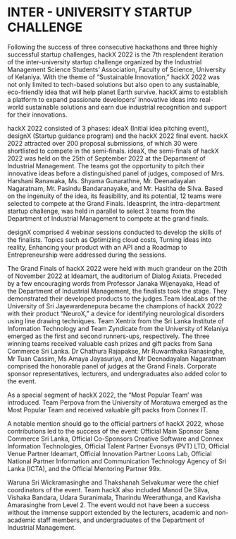 # INTER - UNIVERSITY STARTUP CHALLENGE

Following the success of three consecutive hackathons and
three highly successful startup challenges, hackX 2022 is the
7th resplendent iteration of the inter-university startup challenge
organized by the Industrial Management Science Students’
Association, Faculty of Science, University of Kelaniya. With the
theme of “Sustainable Innovation,” hackX 2022 was not only
limited to tech-based solutions but also open to any sustainable,
eco-friendly idea that will help planet Earth survive. hackX
aims to establish a platform to expand passionate developers’
innovative ideas into real-world sustainable solutions and earn
due industrial recognition and support for their innovations.

hackX 2022 consisted of 3 phases: ideaX (Initial idea
pitching event), designX (Startup guidance program) and
the hackX 2022 final event. hackX 2022 attracted over 200
proposal submissions, of which 30 were shortlisted to compete
in the semi-finals. ideaX, the semi-finals of hackX 2022 was
held on the 25th of September 2022 at the Department of
Industrial Management. The teams got the opportunity to pitch
their innovative ideas before a distinguished panel of judges,
composed of Mrs. Harshani Ranawaka, Ms. Shyama Gunarathne,
Mr. Deenadayalan Nagaratnam, Mr. Pasindu Bandaranayake,
and Mr. Hasitha de Silva. Based on the ingenuity of the idea, its
feasibility, and its potential, 12 teams were selected to compete
at the Grand Finals. Ideasprint, the intra-department startup
challenge, was held in parallel to select 3 teams from the
Department of Industrial Management to compete at the grand
finals.

designX comprised 4 webinar sessions conducted to
develop the skills of the finalists. Topics such as Optimizing
cloud costs, Turning ideas into reality, Enhancing your product
with an API and a Roadmap to Entrepreneurship were addressed
during the sessions.

The Grand Finals of hackX 2022 were held with much
grandeur on the 20th of November 2022 at Ideamart, the
auditorium of Dialog Axiata. Preceded by a few encouraging
words from Professor Janaka Wijenayaka, Head of the
Department of Industrial Management, the finalists took the
stage. They demonstrated their developed products to the
judges.Team IdeaLabs of the University of Sri Jayewardenepura
became the champions of hackX 2022 with their product
“NeuroX,” a device for identifying neurological disorders using
line drawing techniques. Team Xentrix from the Sri Lanka
Institute of Information Technology and Team Zyndicate from
the University of Kelaniya emerged as the first and second
runners-ups, respectively. The three winning teams received
valuable cash prizes and gift packs from Sana Commerce Sri
Lanka. Dr Chathura Rajapakse, Mr Ruwanthaka Ranasinghe,
Mr Tuan Cassim, Ms Amaya Jayasuriya, and Mr Deenadayalan
Nagaratnam comprised the honorable panel of judges at the
Grand Finals. Corporate sponsor representatives, lecturers, and
undergraduates also added color to the event.

As a special segment of hackX 2022, the “Most Popular
Team’ was introduced. Team Perpova from the University of
Moratuwa emerged as the Most Popular Team and received
valuable gift packs from Connex IT.

A notable mention should go to the official partners of hackX
2022, whose contributions led to the success of the event: Official
Main Sponsor Sana Commerce Sri Lanka, Official Co-Sponsors
Creative Software and Connex Information Technologies,
Official Talent Partner Evonsys (PVT) LTD, Official Venue Partner
Ideamart, Official Innovation Partner Loons Lab, Official National
Partner Information and Communication Technology Agency of
Sri Lanka (ICTA), and the Official Mentoring Partner 99x.

Waruna Sri Wickramasinghe and Thakshanah Selvakumar
were the chief coordinators of the event. Team hackX also
included Manod De Silva, Vishaka Bandara, Udara Suranimala,
Tharindu Weerathunga, and Kavisha Amarasinghe from Level 2.
The event would not have been a success without the immense
support extended by the lecturers, academic and non-academic
staff members, and undergraduates of the Department of
Industrial Management.
